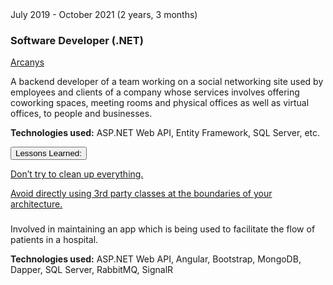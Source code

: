 <div class="">
    <div class="float-right">
        <span class="text-primary experience-date">July 2019 - October 2021 (2 years, 3 months)</span>
    </div>
    <div class="">
        <h3 class="mb-0">Software Developer (.NET)</h3>
        <div class="subheading mb-3">
            <a href="https://www.arcanys.com/">Arcanys</a>
        </div>
        <div class="col-md-10">
            <!-- <p class="text-primary experience-date">July 2019 - April 2020:</p> -->
            <p>
                A backend developer of a team working on a social networking site used by employees and clients of a company whose services involves offering coworking spaces, meeting rooms and physical offices as well as virtual offices, to people and businesses.
            </p>
            <!-- 
            <p>
                (I am involved only in the backend side of the application which is written in C# and uses .NET. The frontend side is written in TypeScript and uses Angular, but I was not involved in that [yet].)
            </p> 
            -->
        </div>
        <p class="col-md-10 small">
            <strong>Technologies used:</strong> ASP.NET Web API, Entity Framework, SQL Server, etc.
        </p>
    </div>
</div>



<div class="col-md-10 accordion mt-2 d-print-none d-none" id="experience-6-arcanys-accordion">
    <div class="card">
        <div class="card-header p-0" id="experience-6-arcanys-heading-contributions">
            <p class="mb-0">
                <button class="btn btn-link btn-block text-left collapsed subheading-small" type="button" data-toggle="collapse" data-target="#experience-6-arcanys-collapse-contributions" aria-expanded="true" aria-controls="experience-6-arcanys-collapse-contributions">
                Lessons Learned:
                </button>
            </p>
        </div>
        <div id="experience-6-arcanys-collapse-contributions" class="collapse" aria-labelledby="experience-6-arcanys-heading-contributions" data-parent="#experience-6-arcanys-accordion">
	        <div class="card-body">
                <div class="pr-3">
                    <p>
                        <a href="/2020/07/31/some-legacy-code-lessons-and-resources/">Don’t try to clean up everything.</a>
                    </p>
                    <p>
                        <a href="/2020/05/02/avoid-directly-using-thrid-party-classes-at-the-boundaries/">Avoid directly using 3rd party classes at the boundaries of your architecture.</a>
                    </p>
                </div>
            </div>
        </div>
    </div>
</div>


<!-- 
<div class="col-md-10 d-flex flex-column flex-md-row justify-content-between">
    <div class="flex-grow-1">
        <h3 class="mb-0"></h3>
        <div class="subheading mb-3">
        </div>      
        <p class="text-primary experience-date">May 2020 - Jan 2021:</p>
        <p>
            Our client was affected by the lockdowns, so our work with them stopped (temporarily, I hope), and our team was put on bench. I was learning Angular, Microservices in .NET, and Domain-Driven Design during this time.
        </p>
    </div>
</div>
 -->


<div class="col-md-10 d-flex flex-column flex-md-row justify-content-between mb-5">
    <div class="flex-grow-1">
        <h3 class="mb-0"></h3>
        <div class="subheading mb-3">
        </div>      
        <!-- <p class="text-primary experience-date">February - September 2021:</p> -->
        <p>
            Involved in maintaining an app which is being used to facilitate the flow of patients in a hospital.
        </p>
        <p class="small">
            <strong>Technologies used:</strong> ASP.NET Web API, Angular, Bootstrap, MongoDB, Dapper, SQL Server, 
            RabbitMQ, SignalR
        </p>
    </div>
</div>

<div class="mb-3">

</div>
